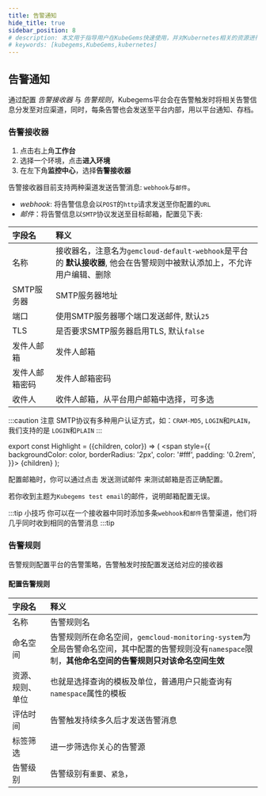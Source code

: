 ```yaml
---
title: 告警通知
hide_title: true
sidebar_position: 8
# description: 本文用于指导用户在KubeGems快速使用，并对Kubernetes相关的资源进行操作
# keywords: [kubegems,KubeGems,kubernetes]
---
```


## 告警通知

通过配置 _告警接收器_ 与 _告警规则_，Kubegems平台会在告警触发时将相关告警信息分发至对应渠道，同时，每条告警也会发送至平台内部，用以平台通知、存档。

### 告警接收器

1. 点击右上角**工作台**
2. 选择一个环境，点击**进入环境**
3. 在左下角**监控中心**，选择**告警接收器**


告警接收器目前支持两种渠道发送告警消息: `webhook`与`邮件`。

- _webhook_: 将告警信息会以`POST`的`http`请求发送至你配置的`URL`
- _邮件_：将告警信息以`SMTP`协议发送至目标邮箱，配置见下表:

| 字段名         | 释义                                                                                                                    |
| :------------- | :---------------------------------------------------------------------------------------------------------------------- |
| 名称           | 接收器名，注意名为`gemcloud-default-webhook`是平台的 **默认接收器**, 他会在告警规则中被默认添加上，不允许用户编辑、删除 |
| SMTP服务器     | SMTP服务器地址                                                                                                          |
| 端口           | 使用SMTP服务器哪个端口发送邮件, 默认`25`                                                                                |
| TLS            | 是否要求SMTP服务器启用TLS, 默认`false`                                                                                  |
| 发件人邮箱     | 发件人邮箱                                                                                                              |
| 发件人邮箱密码 | 发件人邮箱密码                                                                                                          |
| 收件人         | 收件人邮箱，从平台用户邮箱中选择，可多选                                                                                |

:::caution 注意
SMTP协议有多种用户认证方式，如：`CRAM-MD5`, `LOGIN`和`PLAIN`，我们支持的是 `LOGIN`和`PLAIN`
:::

export const Highlight = ({children, color}) => (
  <span
    style={{
      backgroundColor: color,
      borderRadius: '2px',
      color: '#fff',
      padding: '0.2rem',
    }}>
    {children}
  </span>
);

配置邮箱时，你可以通过点击  <Highlight color="#34b4eb">发送测试邮件</Highlight> 来测试邮箱是否正确配置。

若你收到主题为`Kubegems test email`的邮件，说明邮箱配置无误。

:::tip 小技巧
你可以在一个接收器中同时添加多条`webhook`和`邮件`告警渠道，他们将几乎同时收到相同的告警消息
:::tip

### 告警规则

告警规则配置平台的告警策略，告警触发时按配置发送给对应的接收器


#### 配置告警规则

| 字段名           | 释义                                                                                                                                                      |
| :--------------- | :-------------------------------------------------------------------------------------------------------------------------------------------------------- |
| 名称             | 告警规则名                                                                                                                                                |
| 命名空间         | 告警规则所在命名空间，`gemcloud-monitoring-system`为全局告警命名空间，其中配置的告警规则没有`namespace`限制，**其他命名空间的告警规则只对该命名空间生效** |
| 资源、规则、单位 | 也就是选择查询的模板及单位，普通用户只能查询有`namespace`属性的模板                                                                                       |
| 评估时间         | 告警触发持续多久后才发送告警消息                                                                                                                          |
| 标签筛选         | 进一步筛选你关心的告警源                                                                                                                                  |
| 告警级别         | 告警级别有`重要`、`紧急`，                                                                                                                                |